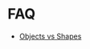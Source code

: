 # FAQ

* [Objects vs Shapes](https://github.com/HyperHamster535/PyWireframe/wiki/Objects-vs-Shapes%3F)